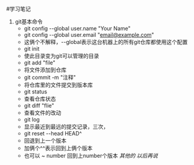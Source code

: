 #学习笔记
1. git基本命令
    *  git config --global user.name "Your Name"
    *  git config --global user.email "email@example.com"
	* 这俩个不解释，--global表示这台机器上的所有git仓库都使用这个配置
    * git init 
	* 使此目录变为git可以管理的目录
    * git add "file"
	* 将文件添加到仓库
    * git commit -m "注释"
	* 将仓库里的文件提交到版本库
    * git status 
	* 查看仓库状态
    * git diff "flie"
	* 查看文件的改动
    * git log 
	* 显示最近到最远的提交记录，三次，
    * git reset --head HEAD^
	* 回退到上一个版本
	* 加俩个^^表示回到上俩个版本
	* 也可以 ~ number 回到上number个版本 
*其他的*
*以后再说*

